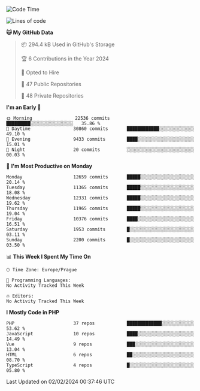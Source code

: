 <!--START_SECTION:waka-->
![Code Time](http://img.shields.io/badge/Code%20Time-1%2C583%20hrs%2058%20mins-blue)

![Lines of code](https://img.shields.io/badge/From%20Hello%20World%20I%27ve%20Written-19.8%20million%20lines%20of%20code-blue)

**🐱 My GitHub Data** 

> 📦 294.4 kB Used in GitHub's Storage 
 > 
> 🏆 6 Contributions in the Year 2024
 > 
> 💼 Opted to Hire
 > 
> 📜 47 Public Repositories 
 > 
> 🔑 48 Private Repositories 
 > 
**I'm an Early 🐤** 

```text
🌞 Morning                22536 commits       █████████░░░░░░░░░░░░░░░░   35.86 % 
🌆 Daytime                30860 commits       ████████████░░░░░░░░░░░░░   49.10 % 
🌃 Evening                9433 commits        ████░░░░░░░░░░░░░░░░░░░░░   15.01 % 
🌙 Night                  20 commits          ░░░░░░░░░░░░░░░░░░░░░░░░░   00.03 % 
```
📅 **I'm Most Productive on Monday** 

```text
Monday                   12659 commits       █████░░░░░░░░░░░░░░░░░░░░   20.14 % 
Tuesday                  11365 commits       █████░░░░░░░░░░░░░░░░░░░░   18.08 % 
Wednesday                12331 commits       █████░░░░░░░░░░░░░░░░░░░░   19.62 % 
Thursday                 11965 commits       █████░░░░░░░░░░░░░░░░░░░░   19.04 % 
Friday                   10376 commits       ████░░░░░░░░░░░░░░░░░░░░░   16.51 % 
Saturday                 1953 commits        █░░░░░░░░░░░░░░░░░░░░░░░░   03.11 % 
Sunday                   2200 commits        █░░░░░░░░░░░░░░░░░░░░░░░░   03.50 % 
```


📊 **This Week I Spent My Time On** 

```text
🕑︎ Time Zone: Europe/Prague

💬 Programming Languages: 
No Activity Tracked This Week

🔥 Editors: 
No Activity Tracked This Week
```

**I Mostly Code in PHP** 

```text
PHP                      37 repos            █████████████░░░░░░░░░░░░   53.62 % 
JavaScript               10 repos            ████░░░░░░░░░░░░░░░░░░░░░   14.49 % 
Vue                      9 repos             ███░░░░░░░░░░░░░░░░░░░░░░   13.04 % 
HTML                     6 repos             ██░░░░░░░░░░░░░░░░░░░░░░░   08.70 % 
TypeScript               4 repos             █░░░░░░░░░░░░░░░░░░░░░░░░   05.80 % 
```




 Last Updated on 02/02/2024 00:37:46 UTC
<!--END_SECTION:waka-->
<!--
**AlexKratky/AlexKratky** is a ✨ _special_ ✨ repository because its `README.md` (this file) appears on your GitHub profile.

Here are some ideas to get you started:

- 🔭 I’m currently working on ...
- 🌱 I’m currently learning ...
- 👯 I’m looking to collaborate on ...
- 🤔 I’m looking for help with ...
- 💬 Ask me about ...
- 📫 How to reach me: ...
- 😄 Pronouns: ...
- ⚡ Fun fact: ...
-->
